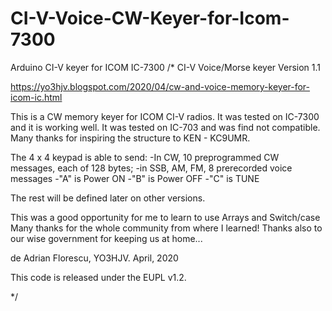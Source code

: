# CI-V-Voice-CW-Keyer-for-Icom-7300
Arduino CI-V keyer for ICOM IC-7300
/*
   CI-V Voice/Morse keyer
   Version 1.1
   
   https://yo3hjv.blogspot.com/2020/04/cw-and-voice-memory-keyer-for-icom-ic.html
   
   This is a CW memory keyer for ICOM CI-V radios.
   It was tested on IC-7300 and it is working well.
   It was tested on IC-703 and was find not compatible.
   Many thanks for inspiring the structure to KEN - KC9UMR.

   The 4 x 4 keypad is able to send:
   -In CW, 10 preprogrammed CW messages, each of 128 bytes;
   -in SSB, AM, FM, 8 prerecorded voice messages
   -"A" is Power ON
   -"B" is Power OFF
   -"C" is TUNE

   The rest will be defined later on other versions.

   
   This was a good opportunity for me to learn to use Arrays and Switch/case
   Many thanks for the whole community from where I learned!
   Thanks also to our wise government for keeping us at home...

   de Adrian Florescu, YO3HJV. April, 2020
   

   This code is released under the EUPL v1.2.

*/
